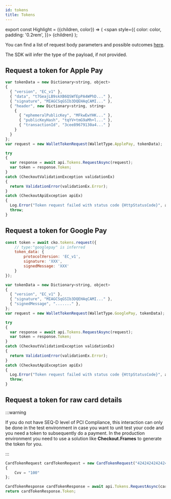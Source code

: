 ```yaml
---
id: tokens
title: Tokens
---
```


export const Highlight = ({children, color}) => (
<span
style={{
      color: color,
      padding: '0.2rem',
    }}>
{children}
</span>
);

You can find a list of request body parameters and possible outcomes [here](https://api-reference.checkout.com/#tag/Tokens).

The SDK will infer the type of the payload, if not provided.

## Request a token for <Highlight color="#25c2a0">Apple Pay</Highlight>

```jsx
var tokenData = new Dictionary<string, object>
{
  { "version", "EC_v1" },
  { "data", "t7GeajLB9skXB6QSWfEpPA4WPhD..." },
  { "signature", "MIAGCSqGSIb3DQEHAqCAMI..." },
  { "header", new Dictionary<string, string>
    {
      { "ephemeralPublicKey", "MFkwEwYHK..." },
      { "publicKeyHash", "tqYV+tmG9aMh+l..." },
      { "transactionId", "3cee89679130a4..." }
    }
  }
};
var request = new WalletTokenRequest(WalletType.ApplePay, tokenData);

try
{
  var response = await api.Tokens.RequestAsync(request);
  var token = response.Token;
}
catch (CheckoutValidationException validationEx)
{
  return ValidationError(validationEx.Error);
}
catch (CheckoutApiException apiEx)
{
  Log.Error("Token request failed with status code {HttpStatusCode}", apiEx.HttpStatusCode);
  throw;
}
```

## Request a token for <Highlight color="#25c2a0">Google Pay</Highlight>

```jsx
const token = await cko.tokens.request({
    // type:"googlepay" is inferred
    token_data: {
        protocolVersion: 'EC_v1',
        signature: 'XXX',
        signedMessage: 'XXX'
    }
});

var tokenData = new Dictionary<string, object>
{
  { "version", "EC_v1" },
  { "signature", "MIAGCSqGSIb3DQEHAqCAMI..." },
  { "signedMessage", "......." },
};
var request = new WalletTokenRequest(WalletType.GooglePay, tokenData);

try
{
  var response = await api.Tokens.RequestAsync(request);
  var token = response.Token;
}
catch (CheckoutValidationException validationEx)
{
  return ValidationError(validationEx.Error);
}
catch (CheckoutApiException apiEx)
{
  Log.Error("Token request failed with status code {HttpStatusCode}", apiEx.HttpStatusCode);
  throw;
}
```

## Request a token for <Highlight color="#25c2a0">raw card details</Highlight>

:::warning

If you do not have SEQ-D level of PCI Compliance, this interaction can only be done in the test environment in case you want to unit test your code and you need a token to subsequently do a payment. In the production environment you need to use a solution like **Checkout.Frames** to generate the token for you.

:::

```jsx
CardTokenRequest cardTokenRequest = new CardTokenRequest("4242424242424242", 4, 24) 
{ 
    Cvv = "100" 
};

CardTokenResponse cardTokenResponse = await api.Tokens.RequestAsync(cardTokenRequest);
return cardTokenResponse.Token;
```
